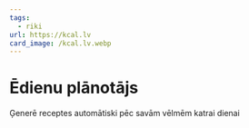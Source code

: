 ```yaml
---
tags:
  - riki
url: https://kcal.lv
card_image: /kcal.lv.webp
---
```


# Ēdienu plānotājs

Ģenerē receptes automātiski pēc savām vēlmēm katrai dienai
